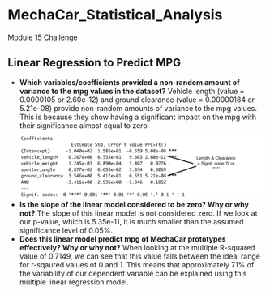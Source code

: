 # MechaCar_Statistical_Analysis
Module 15 Challenge

## Linear Regression to Predict MPG
- **Which variables/coefficients provided a non-random amount of variance to the mpg values in the dataset?** Vehicle length (value = 0.0000105 or 2.60e-12) and ground clearance (value = 0.00000184 or 5.21e-08) provide non-random amounts of variance to the mpg values. This is because they show having a significant impact on the mpg with their significance almost equal to zero.
![NonRandom_variance.png](Images/NonRandom_variance.png)
- **Is the slope of the linear model considered to be zero? Why or why not?** The slope of this linear model is not considered zero. If we look at our p-value, which is 5.35e-11, it is much smaller than the assumed significance level of 0.05%.
- **Does this linear model predict mpg of MechaCar prototypes effectively? Why or why not?** When looking at the multiple R-squared value of 0.7149, we can see that this value falls between the ideal range for r-sqaured values of 0 and 1. This means that approximately 71% of the variability of our dependent variable can be explained using this multiple linear regression model.
